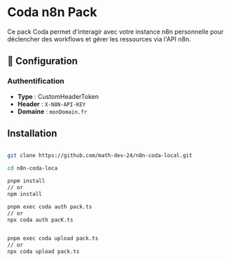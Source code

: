 # Coda n8n Pack

Ce pack Coda permet d'interagir avec votre instance n8n personnelle pour déclencher des workflows et gérer les ressources via l'API n8n.

## 🔧 Configuration

### Authentification
- **Type** : CustomHeaderToken
- **Header** : `X-N8N-API-KEY`
- **Domaine** : `monDomain.fr`


## Installation

```bash

git clone https://github.com/math-dev-24/n8n-coda-local.git

cd n8n-coda-loca

pnpm install
// or
npm install

pnpm exec coda auth pack.ts
// or
npx coda auth pacK.ts


pnpm exec coda upload pack.ts
// or 
npx coda upload pack.ts

```
